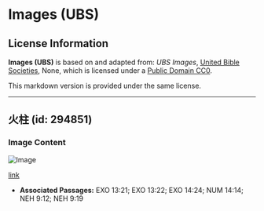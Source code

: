 # Images (UBS)

## License Information

**Images (UBS)** is based on and adapted from: _UBS Images_, [United Bible Societies](https://unitedbiblesocieties.org/), None, which is licensed under a [Public Domain CC0](https://creativecommons.org/public-domain/cc0/).

This markdown version is provided under the same license.



--------------------------------

## 火柱 (id: 294851)

### Image Content

![Image](https://cdn.aquifer.bible/aquifer-content/resources/Media/WEB-0715_pillar_of_fire.jpg)

[link](https://cdn.aquifer.bible/aquifer-content/resources/Media/WEB-0715_pillar_of_fire.jpg)

* **Associated Passages:** EXO 13:21; EXO 13:22; EXO 14:24; NUM 14:14; NEH 9:12; NEH 9:19

